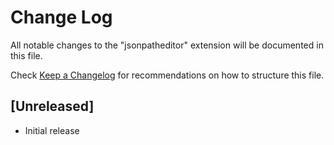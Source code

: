 # Change Log

All notable changes to the "jsonpatheditor" extension will be documented in this file.

Check [Keep a Changelog](http://keepachangelog.com/) for recommendations on how to structure this file.

## [Unreleased]

- Initial release